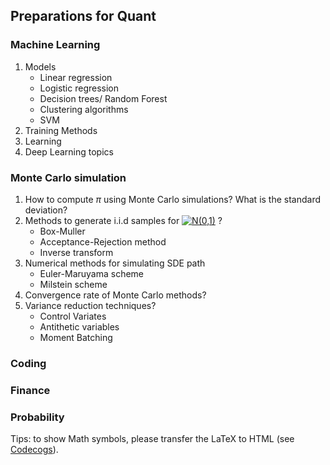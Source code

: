 <script type="text/javascript" src="http://cdn.mathjax.org/mathjax/latest/MathJax.js?config=default"></script>

## Preparations for Quant
### Machine Learning
1. Models
    - Linear regression
    - Logistic regression
    - Decision trees/ Random Forest
    - Clustering algorithms
    - SVM
3. Training Methods
4. Learning
5. Deep Learning topics
### Monte Carlo simulation
1. How to compute $\pi$ using Monte Carlo simulations? What is the standard deviation?
2. Methods to generate i.i.d samples for <a href="https://www.codecogs.com/eqnedit.php?latex=\inline&space;N(0,1)" target="_blank"><img src="https://latex.codecogs.com/png.latex?\inline&space;N(0,1)" title="N(0,1)" /></a> ?
    - Box-Muller
    - Acceptance-Rejection method
    - Inverse transform
4. Numerical methods for simulating SDE path
    - Euler-Maruyama scheme
    - Milstein scheme
5. Convergence rate of Monte Carlo methods?
6. Variance reduction techniques?
    - Control Variates
    - Antithetic variables
    - Moment Batching
### Coding
### Finance
### Probability


Tips: to show Math symbols, please transfer the LaTeX to HTML (see [Codecogs](https://www.codecogs.com/latex/eqneditor.php)).
